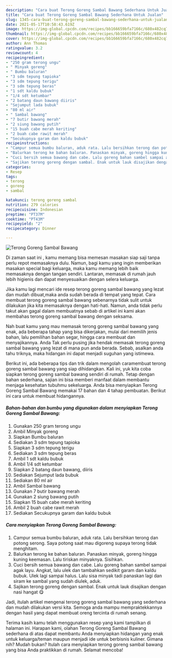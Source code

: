 ```yaml
---
description: "Cara buat Terong Goreng Sambal Bawang Sederhana Untuk Jualan"
title: "Cara buat Terong Goreng Sambal Bawang Sederhana Untuk Jualan"
slug: 1345-cara-buat-terong-goreng-sambal-bawang-sederhana-untuk-jualan
date: 2021-05-17T10:58:43.619Z
image: https://img-global.cpcdn.com/recipes/bb166659bfa7166c/680x482cq70/terong-goreng-sambal-bawang-foto-resep-utama.jpg
thumbnail: https://img-global.cpcdn.com/recipes/bb166659bfa7166c/680x482cq70/terong-goreng-sambal-bawang-foto-resep-utama.jpg
cover: https://img-global.cpcdn.com/recipes/bb166659bfa7166c/680x482cq70/terong-goreng-sambal-bawang-foto-resep-utama.jpg
author: Ann Thomas
ratingvalue: 3.2
reviewcount: 4
recipeingredient:
- "250 gram terong ungu"
- " Minyak goreng"
- " Bumbu baluran"
- "3 sdm tepung tapioka"
- "3 sdm tepung terigu"
- "3 sdm tepung beras"
- "1 sdt kaldu bubuk"
- "1/4 sdt ketumbar"
- "2 batang daun bawang diiris"
- "Sejumput lada bubuk"
- "80 ml air"
- " Sambal bawang"
- "7 butir bawang merah"
- "2 siung bawang putih"
- "15 buah cabe merah keriting"
- "2 buah cabe rawit merah"
- "Secukupnya garam dan kaldu bubuk"
recipeinstructions:
- "Campur semua bumbu baluran, aduk rata. Lalu bersihkan terong dan potong serong. Saya potong saat mau digoreng supaya terong tidak menghitam."
- "Balurkan terong ke bahan baluran. Panaskan minyak, goreng hingga kuning keemasan. Lalu tiriskan minyaknya. Sisihkan."
- "Cuci bersih semua bawang dan cabe. Lalu goreng bahan sambel sampai agak layu. Angkat, lalu ulek dan tambahkan sedikit garam dan kaldu bubuk. Ulek lagi sampai halus. Lalu sisa minyak tadi panaskan lagi dan siram ke sambal yang sudah diulek, aduk."
- "Sajikan terong goreng dengan sambal. Enak untuk lauk disajikan dengan nasi hangat 😋"
categories:
- Resep
tags:
- terong
- goreng
- sambal

katakunci: terong goreng sambal 
nutrition: 279 calories
recipecuisine: Indonesian
preptime: "PT37M"
cooktime: "PT43M"
recipeyield: "2"
recipecategory: Dinner

---
```



![Terong Goreng Sambal Bawang](https://img-global.cpcdn.com/recipes/bb166659bfa7166c/680x482cq70/terong-goreng-sambal-bawang-foto-resep-utama.jpg)

Di zaman  saat ini , kamu memang bisa memesan masakan siap saji tanpa perlu repot memasaknya dulu. Namun, bagi kamu yang ingin memberikan masakan special bagi keluarga, maka kamu memang lebih baik memasaknya dengan tangan sendiri. Lantaran, memasak di rumah jauh lebih higienis dan dapat menyesuaikan dengan selera keluarga.

Jika kamu lagi mencari ide resep terong goreng sambal bawang yang lezat dan mudah dibuat,maka anda sudah berada di tempat yang tepat. Cara membuat terong goreng sambal bawang  sebenarnya tidak sulit untuk dilakukan jika kita memasaknya dengan hati-hati. Namun, anda tidak perlu takut akan gagal dalam membuatnya 
sebab di artikel ini kami akan membahas terong goreng sambal bawang dengan seksama.  



Nah buat kamu yang mau memasak terong goreng sambal bawang yang enak, ada beberapa tahap yang bisa dikerjakan, mulai dari memilih jenis bahan, lalu pemilihan bahan segar, hingga cara membuat dan menyajikannya. Anda Tak perlu pusing jika hendak memasak terong goreng sambal bawang yang lezat di mana pun anda berada. Sebab, asalkan anda  tahu triknya, maka hidangan ini dapat menjadi suguhan yang istimewa.

Berikut ini, ada beberapa tips dan trik dalam mengolah caramembuat terong goreng sambal bawang yang siap dihidangkan. Kali ini, yuk kita coba siapkan terong goreng sambal bawang sendiri di rumah. Tetap dengan bahan sederhana, sajian ini bisa memberi manfaat dalam membantu menjaga kesehatan tubuhmu sekeluarga. Anda bisa menyiapkan Terong Goreng Sambal Bawang memakai 17 bahan dan 4 tahap pembuatan. Berikut ini cara untuk membuat hidangannya.

<!--inarticleads1-->

##### Bahan-bahan dan bumbu yang digunakan dalam menyiapkan Terong Goreng Sambal Bawang:

1. Gunakan 250 gram terong ungu
1. Ambil  Minyak goreng
1. Siapkan  Bumbu baluran
1. Sediakan 3 sdm tepung tapioka
1. Siapkan 3 sdm tepung terigu
1. Sediakan 3 sdm tepung beras
1. Ambil 1 sdt kaldu bubuk
1. Ambil 1/4 sdt ketumbar
1. Siapkan 2 batang daun bawang, diiris
1. Sediakan Sejumput lada bubuk
1. Sediakan 80 ml air
1. Ambil  Sambal bawang
1. Gunakan 7 butir bawang merah
1. Gunakan 2 siung bawang putih
1. Siapkan 15 buah cabe merah keriting
1. Ambil 2 buah cabe rawit merah
1. Sediakan Secukupnya garam dan kaldu bubuk




<!--inarticleads2-->

##### Cara menyiapkan Terong Goreng Sambal Bawang:

1. Campur semua bumbu baluran, aduk rata. Lalu bersihkan terong dan potong serong. Saya potong saat mau digoreng supaya terong tidak menghitam.
1. Balurkan terong ke bahan baluran. Panaskan minyak, goreng hingga kuning keemasan. Lalu tiriskan minyaknya. Sisihkan.
1. Cuci bersih semua bawang dan cabe. Lalu goreng bahan sambel sampai agak layu. Angkat, lalu ulek dan tambahkan sedikit garam dan kaldu bubuk. Ulek lagi sampai halus. Lalu sisa minyak tadi panaskan lagi dan siram ke sambal yang sudah diulek, aduk.
1. Sajikan terong goreng dengan sambal. Enak untuk lauk disajikan dengan nasi hangat 😋




Jadi, itulah artikel mengenai  terong goreng sambal bawang  yang sederhana dan mudah dilakukan versi kita. Semoga anda mampu mempraktekkannya dengan hasil yang dapat membuat oreng tercinta di rumah senang. 

Terima kasih kamu telah menggunakan resep yang kami tampilkan di halaman ini. Harapan kami, olahan  Terong Goreng Sambal Bawang sederhana di atas dapat membantu Anda menyiapkan hidangan yang enak untuk keluarga/teman maupun menjadi ide untuk berbisnis kuliner. Gimana nih? Mudah bukan? Itulah cara menyiapkan terong goreng sambal bawang yang bisa Anda praktikkan di rumah. Selamat mencoba!

